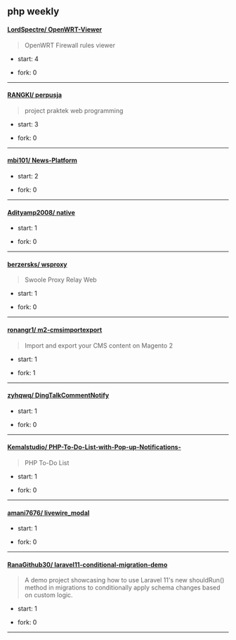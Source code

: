 ## php weekly

#### [LordSpectre/ OpenWRT-Viewer](https://github.com/LordSpectre/OpenWRT-Viewer)
>  OpenWRT Firewall rules viewer
+ start: 4
+ fork: 0
---
#### [RANGKI/ perpusja](https://github.com/RANGKI/perpusja)
>  project praktek web programming
+ start: 3
+ fork: 0
---
#### [mbi101/ News-Platform](https://github.com/mbi101/News-Platform)
>  
+ start: 2
+ fork: 0
---
#### [Adityamp2008/ native](https://github.com/Adityamp2008/native)
>  
+ start: 1
+ fork: 0
---
#### [berzersks/ wsproxy](https://github.com/berzersks/wsproxy)
>  Swoole Proxy Relay Web
+ start: 1
+ fork: 0
---
#### [ronangr1/ m2-cmsimportexport](https://github.com/ronangr1/m2-cmsimportexport)
>  Import and export your CMS content on Magento 2
+ start: 1
+ fork: 1
---
#### [zyhqwq/ DingTalkCommentNotify](https://github.com/zyhqwq/DingTalkCommentNotify)
>  
+ start: 1
+ fork: 0
---
#### [Kemalstudio/ PHP-To-Do-List-with-Pop-up-Notifications-](https://github.com/Kemalstudio/PHP-To-Do-List-with-Pop-up-Notifications-)
>  PHP To-Do List
+ start: 1
+ fork: 0
---
#### [amani7676/ livewire_modal](https://github.com/amani7676/livewire_modal)
>  
+ start: 1
+ fork: 0
---
#### [RanaGithub30/ laravel11-conditional-migration-demo](https://github.com/RanaGithub30/laravel11-conditional-migration-demo)
>  A demo project showcasing how to use Laravel 11's new shouldRun() method in migrations to conditionally apply schema changes based on custom logic.
+ start: 1
+ fork: 0
---